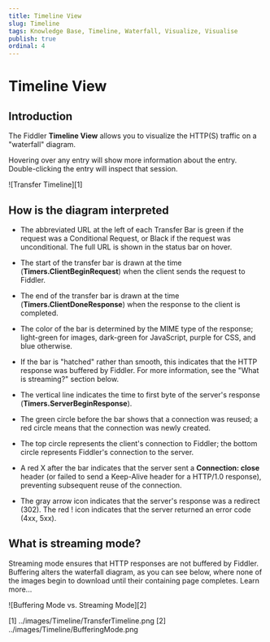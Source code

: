```yaml
---
title: Timeline View
slug: Timeline
tags: Knowledge Base, Timeline, Waterfall, Visualize, Visualise
publish: true
ordinal: 4
---
```


Timeline View
=============

Introduction
------------

The Fiddler **Timeline View** allows you to visualize the HTTP(S) traffic on a "waterfall" diagram.

Hovering over any entry will show more information about the entry. Double-clicking the entry will inspect that session.

![Transfer Timeline][1]

How is the diagram interpreted
------------------------------

+ The abbreviated URL at the left of each Transfer Bar is green if the request was a Conditional Request, or Black if the request was unconditional. The full URL is shown in the status bar on hover.

+ The start of the transfer bar is drawn at the time (**Timers.ClientBeginRequest**) when the client sends the request to Fiddler.

+ The end of the transfer bar is drawn at the time (**Timers.ClientDoneResponse**) when the response to the client is completed.

+ The color of the bar is determined by the MIME type of the response; light-green for images, dark-green for JavaScript, purple for CSS, and blue otherwise.

+ If the bar is "hatched" rather than smooth, this indicates that the HTTP response was buffered by Fiddler. For more information, see the "What is streaming?" section below.

+ The vertical line indicates the time to first byte of the server's response (**Timers.ServerBeginResponse**).

+ The green circle before the bar shows that a connection was reused; a red circle means that the connection was newly created. 

+ The top circle represents the client's connection to Fiddler; the bottom circle represents Fiddler's connection to the server.

+ A red X after the bar indicates that the server sent a **Connection: close** header (or failed to send a Keep-Alive header for a HTTP/1.0 response), preventing subsequent reuse of the connection.

+ The gray arrow icon indicates that the server's response was a redirect (302).  The red ! icon indicates that the server returned an error code (4xx, 5xx).

What is streaming mode?
-----------------------

Streaming mode ensures that HTTP responses are not buffered by Fiddler.  Buffering alters the waterfall diagram, as you can see below, where none of the images begin to download until their containing page completes. Learn more...

![Buffering Mode vs. Streaming Mode][2]

[1] ../images/Timeline/TransferTimeline.png
[2] ../images/Timeline/BufferingMode.png

